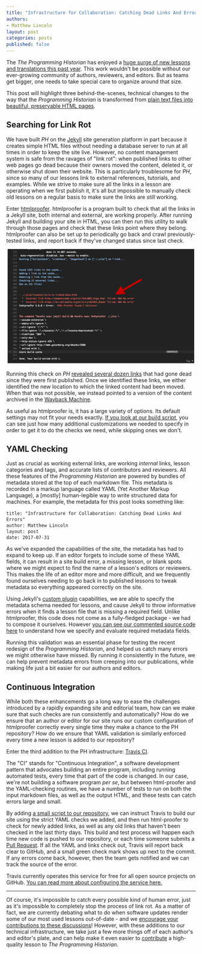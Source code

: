 ```yaml
---
title: "Infrastructure for Collaboration: Catching Dead Links And Errors"
authors: 
- Matthew Lincoln
layout: post
categories: posts
published: false
---
```


The _The Programming Historian_ has enjoyed a [huge surge of new lessons and translations this past year](/posts/roundup2017a).
This work wouldn't be possible without our ever-growing community of authors, reviewers, and editors. 
But as teams get bigger, one needs to take special care to organize around that size.

This post will highlight three behind-the-scenes, technical changes to the way that the _Programming Historian_ is transformed from [plain text files into beautiful, preservable HTML pages][markdown].

[markdown]: /lessons/building-static-sites-with-jekyll-github-pages

## Searching for Link Rot

We have built _PH_ on the [Jekyll](http://jekyllrb.com/) site generation platform in part because it creates simple HTML files without needing a database server to run at all times in order to keep the site live.
However, no content management system is safe from the ravages of "link rot": when published links to other web pages go dead because their owners moved the content, deleted it, or otherwise shut down their website.
This is particularly troublesome for _PH_, since so many of our lessons link to external references, tutorials, and examples.
While we strive to make sure all the links in a lesson are operating when we first publish it, it's all but impossible to manually check old lessons on a regular basis to make sure the links are _still_ working.

Enter [htmlproofer](https://github.com/gjtorikian/html-proofer).
htmlproofer is a program built to check that all the links in a Jekyll site, both internal and external, are working properly.
After running Jekyll and building your site in HTML, you can then run this utility to walk through those pages and check that these links point where they belong.
htmlproofer can also be set up to periodically go back and crawl previously-tested links, and report back if they've changed status since last check.

![](/images/editor-guidelines/travis_bottom_screen.png)

Running this check on _PH_ [revealed several dozen links](https://github.com/programminghistorian/jekyll/issues/390) that had gone dead since they were first published.
Once we identified these links, we either identified the new location to which the linked content had been moved.
When that was not possible, we instead pointed to a version of the content archived in the [Wayback Machine].

[Wayback Machine]: http://web.archive.org/

[buildsh]: https://github.com/programminghistorian/jekyll/blob/gh-pages/_build/build.sh#L15-L40

As useful as htmlproofer is, it has a large variety of options.
Its default settings may not fit your needs exactly.
[If you look at our build script][buildsh], you can see just how many additional customizations we needed to specify in order to get it to do the checks we need, while skipping ones we don't.

## YAML Checking

Just as crucial as working external links, are working _internal_ links, lesson categories and tags, and accurate lists of contributors and reviewers.
All these features of the _Programming Historian_ are powered by bundles of metadata stored at the top of each markdown file.
This metadata is recorded in a markup language called YAML (Yet Another Markup Language), a [mostly] human-legible way to write structured data for machines.
For example, the metadata for this post looks something like:

```
title: "Infrastructure for Collaboration: Catching Dead Links And Errors"
author: Matthew Lincoln
layout: post
date: 2017-07-31
```

As we've expanded the capabilities of the site, the metadata has had to expand to keep up.
If an editor forgets to include some of these YAML fields, it can result in a site build error, a missing lesson, or blank spots where we might expect to find the name of a lesson's editors or reviewers.
This makes the life of an editor more and more difficult, and we frequently found ourselves needing to go back in to published lessons to tweak metadata so everything appeared correctly on the site.

Using Jekyll's [custom plugin](http://jekyllrb.com/docs/plugins/) capabilities, we are able to specify the metadata schema needed for lessons, and cause Jekyll to throw informative errors when it finds a lesson file that is missing a required field.
Unlike htmlproofer, this code does not come as a fully-fledged package - we had to compose it ourselves.
However [you can see our commented source code here](https://github.com/programminghistorian/jekyll/blob/redesign/_plugins/validate_yaml.rb) to understand how we specify and evaluate required metadata fields.

Running this validation was an essential phase for testing the recent redesign of the _Programming Historian_, and helped us catch many errors we might otherwise have missed.
By running it consistently in the future, we can help prevent metadata errors from creeping into our publications, while making life just a bit easier for our authors and editors.

## Continuous Integration

While both these enhancements go a long way to ease the challenges introduced by a rapidly expanding site and editorial team, how can we make sure that such checks are run consistently and automatically?
How do we ensure that an author or editor for our site runs our custom configuration of htmlproofer correctly every single time they make a chance to the PH repository?
How do we ensure that YAML validation is similarly enforced every time a new lesson is added to our repository?

Enter the third addition to the PH infrastructure: [Travis CI].

The "CI" stands for "Continuous Integration", a software development pattern that advocates building an entire program, including running automated tests, every time that part of the code is changed.
In our case, we're not building a software program _per se_, but between html-proofer and the YAML-checking routines, we have a number of tests to run on both the input markdown files, as well as the output HTML, and these tests can catch errors large and small.

By adding [a small script to our repository](https://github.com/programminghistorian/jekyll/blob/gh-pages/.travis.yml), we can instruct Travis to build our site using the strict YAML checks we added, and then run html-proofer to check for newly added links, as well as any old links that haven't been checked in the last thirty days.
This build and test process will happen each time new code is pushed to our repository, or each time someone submits a [Pull Request](https://guides.github.com/activities/hello-world/#pr).
If all the YAML and links check out, Travis will report back clear to GitHub, and a small green check mark shows up next to the commit.
If any errors come back, however, then the team gets notified and we can track the source of the error.

Travis currently operates this service for free for all open source projects on GitHub.
[You can read more about configuring the service here.](https://docs.travis-ci.com/user/for-beginners)

[Travis CI]: https://travis-ci.com

---

Of course, it's impossible to catch every possible kind of human error, just as it's impossible to completely stop the process of link rot.
As a matter of fact, we are currently debating what to do when software updates render some of our most used lessons out-of-date - and we [encourage your contributions to these discussions](https://github.com/programminghistorian/jekyll/issues/536)!
However, with these additions to our technical infrastructure, we take just a few more things off of each author's and editor's plate, and can help make it even easier to [contribute] a high-quality lesson to _The Programming Historian_.

[contribute]: /contributions
